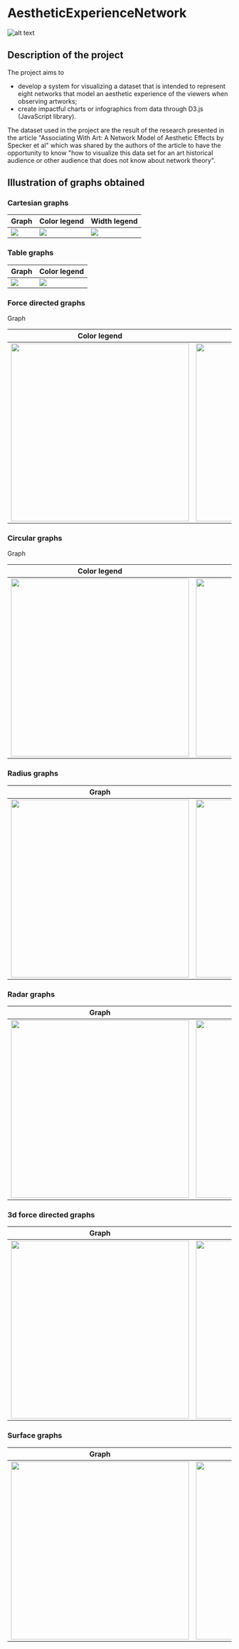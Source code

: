 # AestheticExperienceNetwork

![alt text](https://github.com/bertonfederico/AestheticExperienceNetwork/blob/eaa98664baccc1488522df325fbf222fbaa9d960/screenshot/first_page.png)

## Description of the project
The project aims to
- develop a system for visualizing a dataset that is intended to represent eight networks that model an aesthetic experience of the viewers when observing artworks;
- create impactful charts or infographics from data through D3.js (JavaScript library).

The dataset used in the project are the result of the research presented in the article "Associating With Art: A Network Model of Aesthetic Effects by Specker et al" which was shared by the authors of the article to have the opportunity to know "how to visualize this data set for an art historical audience or other audience that does not know about network theory".

## Illustration of graphs obtained
### Cartesian graphs
<table align="center" style="width:100%">
	<thead><tr>
		<th>Graph</th>
		<th>Color legend</th>
		<th>Width legend</th>
	</tr></thead>
	<tbody><tr>
		<td><img src="https://github.com/bertonfederico/AestheticExperienceNetwork/blob/d5c29f89259dde101c39c9b81319b43471b95b27/screenshot/graph/1_cartesianGraphs.png" /></td>
		<td><img src="https://github.com/bertonfederico/AestheticExperienceNetwork/blob/d5c29f89259dde101c39c9b81319b43471b95b27/screenshot/legend/1_0_legend.png" /></td>
		<td><img src="https://github.com/bertonfederico/AestheticExperienceNetwork/blob/d5c29f89259dde101c39c9b81319b43471b95b27/screenshot/legend/1_1_legend.png" /></td>
	</tr></tbody>
</table>


### Table graphs
<table align="center">
	<thead><tr>
		<th>Graph</th>
		<th>Color legend</th>
	</tr></thead>
	<tbody><tr>
		<td><img src="https://github.com/bertonfederico/AestheticExperienceNetwork/blob/8b44a23f9c5ace2ad0d953cf68a4805f7b9fb107/screenshot/graph/2_tableGraphs.png"/></td>
		<td><img src="https://github.com/bertonfederico/AestheticExperienceNetwork/blob/a6358d8da36717c54eca951eca3f508b54ba715b/screenshot/legend/2_legend.png"/></td>
	</tr></tbody>
</table>


### Force directed graphs
<table align="center" style="width:100%">
	<thead><tr>
		<th">Graph</th>
		<th>Color legend</th>
		<th>Width legend</th>
	</tr></thead>
	<tbody><tr>
		<td width=50%><img src="https://github.com/bertonfederico/AestheticExperienceNetwork/blob/8b44a23f9c5ace2ad0d953cf68a4805f7b9fb107/screenshot/graph/3_forceDirectedGraphs.png" height="400" /></td>
		<td><img src="https://github.com/bertonfederico/AestheticExperienceNetwork/blob/a6358d8da36717c54eca951eca3f508b54ba715b/screenshot/legend/3_0_legend.png" height="400" /></td>
		<td><img src="https://github.com/bertonfederico/AestheticExperienceNetwork/blob/a6358d8da36717c54eca951eca3f508b54ba715b/screenshot/legend/3_1_legend.png" height="400" /></td>
	</tr></tbody>
</table>


### Circular graphs
<table align="center" style="width:100%">
	<thead><tr>
		<th">Graph</th>
		<th>Color legend</th>
		<th>Width legend</th>
	</tr></thead>
	<tbody><tr>
		<td width=50%><img src="https://github.com/bertonfederico/AestheticExperienceNetwork/blob/8b44a23f9c5ace2ad0d953cf68a4805f7b9fb107/screenshot/graph/4_circularGraphs.png" height="400" /></td>
		<td><img src="https://github.com/bertonfederico/AestheticExperienceNetwork/blob/a6358d8da36717c54eca951eca3f508b54ba715b/screenshot/legend/4_0_legend.png" height="400" /></td>
		<td><img src="https://github.com/bertonfederico/AestheticExperienceNetwork/blob/a6358d8da36717c54eca951eca3f508b54ba715b/screenshot/legend/4_1_legend.png" height="400" /></td>
	</tr></tbody>
</table>


### Radius graphs
<table align="center" style="width:100%">
	<thead><tr>
		<th>Graph</th>
		<th>Color&radius legend</th>
	</tr></thead>
	<tbody><tr>
		<td width=50%><img src="https://github.com/bertonfederico/AestheticExperienceNetwork/blob/8b44a23f9c5ace2ad0d953cf68a4805f7b9fb107/screenshot/graph/5_radarGraphs.png" height="400" /></td>
		<td><img src="https://github.com/bertonfederico/AestheticExperienceNetwork/blob/a6358d8da36717c54eca951eca3f508b54ba715b/screenshot/legend/5_legend.png" height="400" /></td>
	</tr></tbody>
</table>


### Radar graphs
<table align="center" style="width:100%">
	<thead><tr>
		<th>Graph</th>
		<th>Painting legend</th>
	</tr></thead>
	<tbody><tr>
		<td width=50%><img src="https://github.com/bertonfederico/AestheticExperienceNetwork/blob/8b44a23f9c5ace2ad0d953cf68a4805f7b9fb107/screenshot/graph/6_radius%20Graphs.png" height="400" /></td>
		<td><img src="https://github.com/bertonfederico/AestheticExperienceNetwork/blob/8b44a23f9c5ace2ad0d953cf68a4805f7b9fb107/screenshot/legend/6_legend.png" height="400" /></td>
	</tr></tbody>
</table>


### 3d force directed graphs
<table align="center" style="width:100%">
	<thead><tr>
		<th>Graph</th>
		<th>Color legend</th>
	</tr></thead>
	<tbody><tr>
		<td width=50%><img src="https://github.com/bertonfederico/AestheticExperienceNetwork/blob/8b44a23f9c5ace2ad0d953cf68a4805f7b9fb107/screenshot/graph/7_3dForceDirectedGraphs.png" height="400" /></td>
		<td><img src="https://github.com/bertonfederico/AestheticExperienceNetwork/blob/a6358d8da36717c54eca951eca3f508b54ba715b/screenshot/legend/7_legend.png" height="400" /></td>
	</tr></tbody>
</table>


### Surface graphs
<table align="center" style="width:100%">
	<thead><tr>
		<th style="width:70%">Graph</th>
		<th style="width:30%">Graph</th>
	</tr></thead>
	<tbody><tr>
		<td width=50%><img src="https://github.com/bertonfederico/AestheticExperienceNetwork/blob/10c29ca8ddcd4e7214f0fa7831a2b8d38232edde/screenshot/graph/8_surfaceGraphs.png" height="400" /></td>
		<td><img src="https://github.com/bertonfederico/AestheticExperienceNetwork/blob/dcb54fe98daa65d6cdcc429a187f04bb898593d9/screenshot/legend/8_legend.png" height="400" /></td>
	</tr></tbody>
</table>
